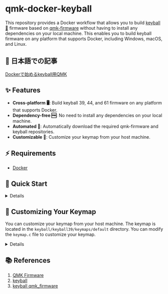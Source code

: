 # qmk-docker-keyball

This repository provides a Docker workflow that allows you to build [keyball 🎱](https://github.com/Yowkees/keyball) firmware based on [qmk-firmware](https://github.com/qmk/qmk_firmware) without having to install any dependencies on your local machine. This enables you to build keyball firmware on any platform that supports Docker, including Windows, macOS, and Linux.

## 📝 日本語での記事

[Dockerで始めるkeyball用QMK](https://zenn.dev/soichiro_yamane/articles/qmk-docker-keyball-init)

## ✨ Features

- **Cross-platform 🖥️**: Build keyball 39, 44, and 61 firmware on any platform that supports Docker.
- **Dependency-free 🆓**: No need to install any dependencies on your local machine.
- **Automated 🤖**: Automatically download the required qmk-firmware and keyball repositories.
- **Customizable 💪**: Customize your keymap from your host machine.

## ⚡️ Requirements

- [Docker](https://docs.docker.com/get-docker/)

## 🚀 Quick Start

<details>

- Clone this repository:

    ```bash
    git clone https://github.com/SoichiroYamane/qmk-docker-keyball.git
    ```

- Build the Docker image:

    ```bash
    docker compose up -d --build
    ```

    It takes a while to build. If you have the built image, you can use `docker-compose up -d` to start the container.

- Enter the Docker container with fish shell:

    ```bash
    docker compose exec qmk-docker-keyball fish
    ```

- Build the keyball firmware:

    ```bash
    make SKIP_GIT=yes keyball/keyball39:via
    ```

    After this compile is done, you can find *.hex file in the build folder under following path:

  - `docker`: /root/opt/build
  - `host`: ./build

- Exit the Docker container and clean up:

    Exit the Docker container:

    ```bash
    exit
    ```

    Stop and remove the Docker container:

    ```bash
    docker compose down
    ```

- Flash the firmware to your keyball:
  - Use [QMK Toolbox](https://qmk.fm/toolbox)
  - Use [Pro Micro Web Updater](https://sekigon-gonnoc.github.io/promicro-web-updater/index.html)

  *.hex file is located in the `build` directory.

</details>

## 📝 Customizing Your Keymap

You can customize your keymap from your host machine. The keymap is located in the `keyball/keyball39/keymaps/default` directory. You can modify the `keymap.c` file to customize your keymap.

<details>

Execute the following commands in your host machine.

- Move to the keymap direcotyr:

    ```bash
    cd keyball/keyball39/keymaps
    ```

- Copy from template:

   ```bash
    cp -r via custom
    ```

- Edit the keymap
- Compile the firmware in the Docker container

    ```bash
    docker compose up -d
    docker compose exec qmk-docker-keyball fish
    make SKIP_GIT=yes keyball/keyball39:custom
    exit
    docker compose down
    ```

- Flash the firmware to your keyball:

  Refer to the previous section.

</details>

## 📚 References

1. [QMK Firmware](https://github.com/qmk/qmk_firmware)
2. [keyball](https://github.com/Yowkees/keyball)
3. [keyball qmk_firmware](https://github.com/Yowkees/keyball/blob/main/qmk_firmware/keyboards/keyball/readme.md)
